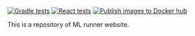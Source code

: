[![Gradle tests](https://github.com/JanSvoboda6/ml_runner/actions/workflows/gradle.yml/badge.svg)](https://github.com/JanSvoboda6/ml_runner/actions/workflows/gradle.yml)
[![React tests](https://github.com/JanSvoboda6/ml_runner/actions/workflows/react.yml/badge.svg)](https://github.com/JanSvoboda6/ml_runner/actions/workflows/react.yml)
[![Publish images to Docker hub](https://github.com/JanSvoboda6/ml_runner/actions/workflows/docker.yml/badge.svg)](https://github.com/JanSvoboda6/ml_runner/actions/workflows/docker.yml)

This is a repository of ML runner website.
